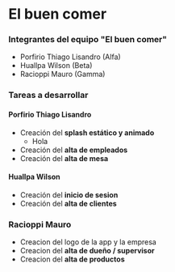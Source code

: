 # El buen comer

### Integrantes del equipo "El buen comer"
 - Porfirio Thiago Lisandro (Alfa)
 - Huallpa Wilson (Beta)
 - Racioppi Mauro (Gamma)

### Tareas a desarrollar

#### Porfirio Thiago Lisandro

 - Creación del **splash estático y animado**
     * Hola 
 - Creación del **alta de empleados**
 - Creación del **alta de mesa**


#### Huallpa Wilson

 - Creación del **inicio de sesion**
 - Creación del **alta de clientes**

### Racioppi Mauro

 - Creacion del logo de la app y la empresa
 - Creacion del **alta de dueño / supervisor**
 - Creacion del **alta de productos**

